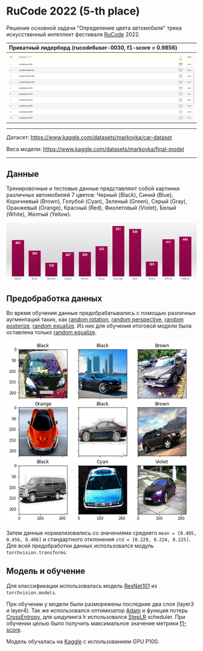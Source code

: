 # RuCode 2022 (5-th place)

Решение основной задачи "Определение цвета автомобиля" трека искусственный интеллект фестиваля [RuCode](https://rucode.net/) 2022.

Приватный лидерборд (rucode6user-0030, f1-score = 0.9856)  |
:----------------------------------------------------------|
![](imgs/private_lb.jpg)                                   |

---
Датасет: https://www.kaggle.com/datasets/markovka/car-dataset

Веса модели: https://www.kaggle.com/datasets/markovka/final-model

---


## Данные
Тренировочные и тестовые данные представляют собой картинки различных автомобилей 7 цветов:
Черный (Black), Синий (Blue), Коричневый (Brown), Голубой (Cyan), Зеленый (Green), Серый (Gray), 
Оранжевый (Orange), Красный (Red), Фиолетовый (Violet), Белый (White), Желтый (Yellow).

![](imgs/color_distr.png)


## Предобработка данных
Во время обучения данные предобрабатывались с помощью различных аугментаций таких, как [random rotation](https://pytorch.org/vision/main/generated/torchvision.transforms.RandomRotation.html), [random perspective](https://pytorch.org/vision/main/generated/torchvision.transforms.RandomPerspective.html), [random posterize](https://pytorch.org/vision/stable//generated/torchvision.transforms.v2.RandomPosterize.html), [random equalize](https://pytorch.org/vision/stable//generated/torchvision.transforms.v2.RandomEqualize.html).
Из них для обучения итоговой модели была оставлена только <u>random equalize</u>.

![](imgs/train_aug.png)

Затем данные нормализовались со значениями среднего ```mean = [0.485, 0.456, 0.406]``` и стандартного отклонения ```std = [0.229, 0.224, 0.225]```. Для всей предобработки данных использовался модуль ```torchvision.transforms```.

## Модель и обучение
Для классификации использовалась модель [ResNet101](https://pytorch.org/vision/stable//models/generated/torchvision.models.resnet101.html) из ```torchvision.models```.

При обучении у модели были разморежены последние два слоя (layer3 и layer4).
Так же использовался оптимизатор [Adam](https://pytorch.org/docs/stable/generated/torch.optim.Adam.html) и функция потерь [CrossEntropy](https://pytorch.org/docs/stable/generated/torch.nn.CrossEntropyLoss.html), для шедулинга lr использовался [StepLR](https://pytorch.org/docs/stable/generated/torch.optim.lr_scheduler.StepLR.html) scheduler. При обучении целью было получить максимальное значение метрики [f1-score](https://scikit-learn.org/stable/modules/generated/sklearn.metrics.f1_score.html).


Модель обучалась на [Kaggle](https://www.kaggle.com/) с использованием GPU P100.
